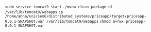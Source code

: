 `sudo service tomcat9 start`
`./mvnw clean package`
`cd /var/lib/tomcat9/webapps`
`cp /home/anna/uni/sem6/distributed_systems/priceapp/target/priceapp-0.0.1-SNAPSHOT.war /var/lib/tomcat9/webapps`
`chmod a+rwx priceapp-0.0.1-SNAPSHOT.war`
    